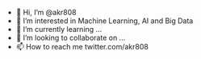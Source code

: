 - 👋 Hi, I’m @akr808
- 👀 I’m interested in Machine Learning, AI and Big Data
- 🌱 I’m currently learning ...
- 💞️ I’m looking to collaborate on ...
- 📫 How to reach me twitter.com/akr808

<!---
akr808/akr808 is a ✨ special ✨ repository because its `README.md` (this file) appears on your GitHub profile.
You can click the Preview link to take a look at your changes.
--->
